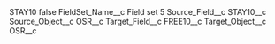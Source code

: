 <?xml version="1.0" encoding="UTF-8"?>
<CustomMetadata xmlns="http://soap.sforce.com/2006/04/metadata" xmlns:xsi="http://www.w3.org/2001/XMLSchema-instance" xmlns:xsd="http://www.w3.org/2001/XMLSchema">
    <label>STAY10</label>
    <protected>false</protected>
    <values>
        <field>FieldSet_Name__c</field>
        <value xsi:type="xsd:string">Field set 5</value>
    </values>
    <values>
        <field>Source_Field__c</field>
        <value xsi:type="xsd:string">STAY10__c</value>
    </values>
    <values>
        <field>Source_Object__c</field>
        <value xsi:type="xsd:string">OSR__c</value>
    </values>
    <values>
        <field>Target_Field__c</field>
        <value xsi:type="xsd:string">FREE10__c</value>
    </values>
    <values>
        <field>Target_Object__c</field>
        <value xsi:type="xsd:string">OSR__c</value>
    </values>
</CustomMetadata>
